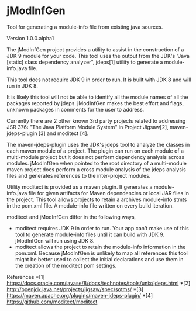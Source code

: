 # jModInfGen
Tool for generating a module-info file from existing java sources.


Version 1.0.0.alpha1  <date>

The jModInfGen project provides a utility to assist in the construction of a JDK 9
module for your code.  This tool uses the output from the JDK's "Java [static] 
class dependency analyzer", jdeps[1] utility to generate a module-info.java file. 

This tool does not require JDK 9 in order to run.  It is built with JDK 8 and
will run in JDK 8. 

It is likely this tool will not be able to identify all the module names of all the
packages reported by jdeps.  jModInfGen makes the best effort and flags, unknown 
packages in comments for the user to address.

  

Currently there are 2 other known 3rd party projects related to addressing 
JSR 376: "The Java Platform Module System" in Project Jigsaw[2], 
maven-jdeps-plugin [3] and moditect [4].

The maven-jdeps-plugin uses the JDK's jdeps tool to analyze the classes in each
maven module of a project.  The plugin can run on each module of a multi-module 
project but it does not perform dependency analysis across modules.   jModInfGen
when pointed to the root directory of a multi-module maven project does perform 
a cross module analysis of the jdeps analysis files and generates references to 
the inter-project modules.

Utility moditect is provided as a maven plugin.  It generates a module-info.java 
file for given artifacts for Maven dependencies or local JAR files in the project.
This tool allows projects to retain a archives module-info stmts in the pom.xml file.
A module-info file written on every build iteration.

moditect and jModInfGen differ in the following ways,
  - moditect requires JDK 9 in order to run.  Your app can't make use of this tool
      to generate module-info files until it can build with JDK 9.  jModInfGen will
      run using JDK 8.
  - moditect allows the project to retain the module-info information in the
      pom.xml.  Because jModInfGen is unlikely to map all references this tool
      might be better used to collect the initial declarations and use them
      in the creation of the moditect pom settings.
      

References
*[1] https://docs.oracle.com/javase/8/docs/technotes/tools/unix/jdeps.html
*[2] http://openjdk.java.net/projects/jigsaw/spec/sotms/
*[3] https://maven.apache.org/plugins/maven-jdeps-plugin/
*[4] https://github.com/moditect/moditect


